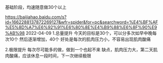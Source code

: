 
基础阶段，均速随意做30个以上

https://baijiahao.baidu.com/s?id=1662288137872269127&wfr=spider&for=pc&searchword=%E4%BF%AF%E5%8D%A7%E6%92%91%E6%80%8E%E4%B9%88%E6%8F%90%E9%AB%98
2022-04-09
1.总量提升
 今天的目标是30个，可以分多次如早中晚每次10个
 然后逐渐增加，40个
 好处是每次的肌肉压力小，不容易出现肌肉酸痛

2.极限提升
  每次尽可能多的做，做到一个也起不来
  缺点，肌肉压力大，第二天肌肉酸痛，应该休息一段时间，下一次继续极限